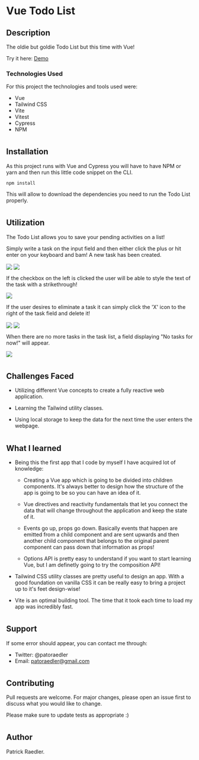 # Vue Todo List

## Description

The oldie but goldie Todo List but this time with Vue!

Try it here: <a href="https://readpato.github.io/vue-todo-list/">Demo</a>

### Technologies Used

For this project the technologies and tools used were:

- Vue
- Tailwind CSS
- Vite
- Vitest
- Cypress
- NPM

#

## Installation

As this project runs with Vue and Cypress you will have to have NPM or yarn and then run this little code snippet on the CLI.

```
npm install
```

This will allow to download the dependencies you need to run the Todo List properly.

#

## Utilization

The Todo List allows you to save your pending activities on a list!

Simply write a task on the input field and then either click the plus or hit enter on your keyboard and bam! A new task has been created.

<img  src="https://github.com/Readpato/vue-todo-list/blob/master/src/docu-images/todo-image-1.png" align="center">

<img  src="https://github.com/Readpato/vue-todo-list/blob/master/src/docu-images/todo-image-2.png" align="center">

If the checkbox on the left is clicked the user will be able to style the text of the task with a strikethrough!

<img  src="https://github.com/Readpato/vue-todo-list/blob/master/src/docu-images/todo-image-5.png" align="center">

If the user desires to eliminate a task it can simply click the 'X' icon to the right of the task field and delete it!

<img  src="https://github.com/Readpato/vue-todo-list/blob/master/src/docu-images/todo-image-3.png" align="center">

<img  src="https://github.com/Readpato/vue-todo-list/blob/master/src/docu-images/todo-image-4.png" align="center">

When there are no more tasks in the task list, a field displaying "No tasks for now!" will appear.

<img  src="https://github.com/Readpato/vue-todo-list/blob/master/src/docu-images/todo-image-6.png" align="center">

#

## Challenges Faced

- Utilizing different Vue concepts to create a fully reactive web application.

- Learning the Tailwind utility classes.

- Using local storage to keep the data for the next time the user enters the webpage.

#

## What I learned

- Being this the first app that I code by myself I have acquired lot of knowledge:

  - Creating a Vue app which is going to be divided into children components. It's always better to design how the structure of the app is going to be so you can have an idea of it.

  - Vue directives and reactivity fundamentals that let you connect the data that will change throughout the application and keep the state of it.

  - Events go up, props go down. Basically events that happen are emitted from a child component and are sent upwards and then another child component that belongs to the original parent component can pass down that information as props!

  - Options API is pretty easy to understand if you want to start learning Vue, but I am definetly going to try the composition API!

- Tailwind CSS utility classes are pretty useful to design an app. With a good foundation on vanilla CSS it can be really easy to bring a project up to it's feet design-wise!

- Vite is an optimal building tool. The time that it took each time to load my app was incredibly fast.

#

## Support

If some error should appear, you can contact me through:

- Twitter: @patoraedler
- Email: patoraedler@gmail.com

#

## Contributing

Pull requests are welcome. For major changes, please open an issue first to discuss what you would like to change.

Please make sure to update tests as appropriate :)

#

## Author

Patrick Raedler.

#
